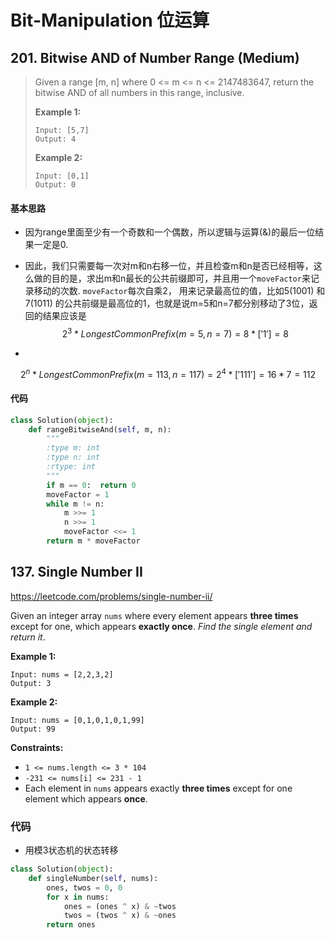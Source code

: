 # Bit-Manipulation 位运算

## 201. Bitwise AND of Number Range (Medium)

>Given a range [m, n] where 0 <= m <= n <= 2147483647, return the bitwise AND of all numbers in this range, inclusive.
>
>**Example 1:**
>
>```
>Input: [5,7]
>Output: 4
>```
>
>**Example 2:**
>
>```
>Input: [0,1]
>Output: 0
>```

#### 基本思路

- 因为range里面至少有一个奇数和一个偶数，所以逻辑与运算(&)的最后一位结果一定是0.

- 因此，我们只需要每一次对m和n右移一位，并且检查m和n是否已经相等，这么做的目的是，求出m和n最长的公共前缀即可，并且用一个```moveFactor```来记录移动的次数. ```moveFactor```每次自乘2， 用来记录最高位的值，比如5(1001) 和 7(1011) 的公共前缀是最高位的1，也就是说m=5和n=7都分别移动了3位，返回的结果应该是
  $$
  2^3 * LongestCommonPrefix(m=5, n=7) = 8 * ['1'] = 8
  $$

- 

$$
2^n * LongestCommonPrefix(m=113, n=117) = 2^4 * ['111'] = 16 * 7 = 112
$$

#### 代码

```python
class Solution(object):
    def rangeBitwiseAnd(self, m, n):
        """
        :type m: int
        :type n: int
        :rtype: int
        """
        if m == 0:  return 0
        moveFactor = 1
        while m != n:
            m >>= 1
            n >>= 1
            moveFactor <<= 1
        return m * moveFactor
```



## 137. Single Number II

https://leetcode.com/problems/single-number-ii/

Given an integer array `nums` where every element appears **three times** except for one, which appears **exactly once**. *Find the single element and return it*.

 

**Example 1:**

```
Input: nums = [2,2,3,2]
Output: 3
```

**Example 2:**

```
Input: nums = [0,1,0,1,0,1,99]
Output: 99
```

 

**Constraints:**

- `1 <= nums.length <= 3 * 104`
- `-231 <= nums[i] <= 231 - 1`
- Each element in `nums` appears exactly **three times** except for one element which appears **once**.

### 代码

- 用模3状态机的状态转移

```python
class Solution(object):
    def singleNumber(self, nums):
        ones, twos = 0, 0
        for x in nums:
            ones = (ones ^ x) & ~twos
            twos = (twos ^ x) & ~ones        
        return ones
```

